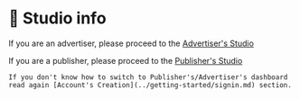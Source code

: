 # 📘 Studio info

If you are an advertiser, please proceed to the [Advertiser's Studio](../Studio/Advstudio.md)

If you are a publisher, please proceed to the [Publisher's Studio](../Studio/Pubstudio.md)

```admonish note
If you don't know how to switch to Publisher's/Advertiser's dashboard read again [Account's Creation](../getting-started/signin.md) section.
```